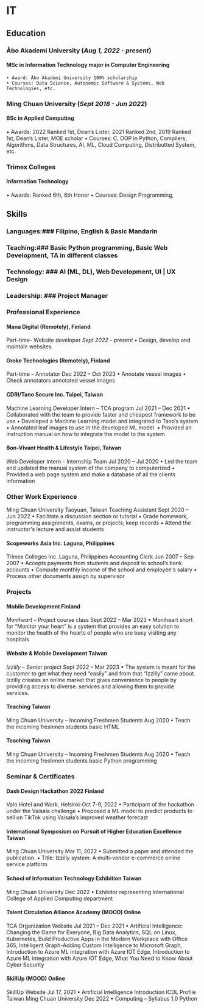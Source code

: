 # IT 

## Education

### Åbo Akademi University (_Aug 1, 2022 - present_)

  #### MSc in Information Technology major in Computer Engineering
    • Award: Åbo Akademi University 100% scholarship
    • Courses: Data Science, Autonomic Software & Systems, Web Technologies, etc.

### Ming Chuan University (_Sept 2018 - Jun 2022_)
  #### BSc in Applied Computing

  • Awards: 2022 Ranked 1st, Dean’s Lister, 2021 Ranked 2nd, 2019 Ranked 1st, Dean’s Lister, MOE scholar
  • Courses: C, OOP in Python, Compilers, Algorithms, Data Structures, AI, ML, Cloud Computing, Distributted System, etc.

### Trimex Colleges

#### Information Technology
  • Awards: Ranked 6th, 6th Honor
  • Courses: Design Programming,    

## Skills

### Languages:### Filipino, English & Basic Mandarin
### Teaching:### Basic Python programming, Basic Web Development, TA in different classes
### Technology: ### AI (ML, DL), Web Development, UI | UX Design 
### Leadership: ### Project Manager

### Professional Experience

#### Mana Digital (Remotely), Finland
Part-time- Website developer _Sept 2022 – present_
  • Design, develop and maintain websites

#### Groke Technologies (Remotely), Finland
Part-time – Annotator Dec 2022 – Oct 2023
  • Annotate vessel images
  • Check annotators annotated vessel images
  
#### CDRI/Tano Secure Inc. Taipei, Taiwan
Machine Learning Developer Intern – TCA program Jul 2021 – Dec 2021
• Collaborated with the team to provide faster and cheapest framework to be use
• Developed a Machine Learning model and integrated to Tano’s system
• Annotated leaf images to use in the developed ML model.
• Provided an instruction manual on how to integrate the model to the system

#### Bon-Vivant Health & Lifestyle Taipei, Taiwan
Web Developer Intern - Internship Team Jul 2020 – Jul 2020
• Led the team and updated the manual system of the company to computerized
• Provided a web page system and make a database of all the clients information

### Other Work Experience
Ming Chuan University Taoyuan, Taiwan
Teaching Assistant Sept 2020 – Jun 2022
• Facilitate a discussion section or tutorial
• Grade homework, programming assignments, exams, or projects; keep records
• Attend the instructor's lecture and assist students

#### Scopeworks Asia Inc. Laguna, Philippines
Trimex Colleges Inc. Laguna, Philippines
Accounting Clerk Jun 2007 – Sep 2007
• Accepts payments from students and deposit to school’s bank accounts
• Compute monthly income of the school and employee's salary
• Process other documents assign by supervisor

### Projects
#### Mobile Development Finland
_Moniheart_ – Project course class Sept 2022 – Mar 2023
• Moniheart short for “Monitor your heart” is a system that provides an easy solution to monitor the health
of the hearts of people who are busy visiting any hospitals

#### Website & Mobile Development Taiwan
_Izzilly_ – Senior project Sept 2022 – Mar 2023
• The system is meant for the customer to get what they need “easily” and from that “Izzilly” came about.
Izzilly creates an online market that gives convenience to people by providing access to diverse.
services and allowing them to provide services.

#### Teaching Taiwan
Ming Chuan University – Incoming Freshmen Students Aug 2020
• Teach the incoming freshmen students basic HTML
#### Teaching Taiwan
Ming Chuan University – Incoming Freshmen Students Aug 2020
• Teach the incoming freshmen students basic Python programming

### Seminar & Certificates
#### Dash Design Hackathon 2022 Finland
Valo Hotel and Work, Helsinki Oct 7-9, 2022
• Participant of the hackathon under the Vaisala challenge
• Proposed a ML model to predict products to sell on TikTok using Vaisala’s improved weather forecast

#### International Symposium on Pursuit of Higher Education Excellence Taiwan
Ming Chuan University Mar 11, 2022
• Submitted a paper and attended the publication.
• Title: Izzilly system: A multi-vendor e-commerce online service platform

#### School of Information Technology Exhibition Taiwan
Ming Chuan University Dec 2022
• Exhibitor representing International College of Applied Computing department

#### Talent Circulation Alliance Academy (MOOD) Online
TCA Organization Website Jul 2021 – Dec 2021
• Artificial Intelligence: Changing the Game for Everyone, Big Data Analytics, SQL on Linux, Kubernetes,
Build Productive Apps in the Modern Workplace with Office 365, Intelligent Graph-Adding Custom
Intelligence to Microsoft Graph, Introduction to Azure ML integration with Azure IOT Edge, Introduction
to Azure ML integration with Azure IOT Edge, What You Need to Know About Cyber Security

#### SkillUp (MOOD) Online
SkillUp Website Jul 17, 2021
• Artificial Intelligence Introduction
ICDL Profile Taiwan
Ming Chuan University Dec 2022
• Computing – Syllabus 1.0 Python
